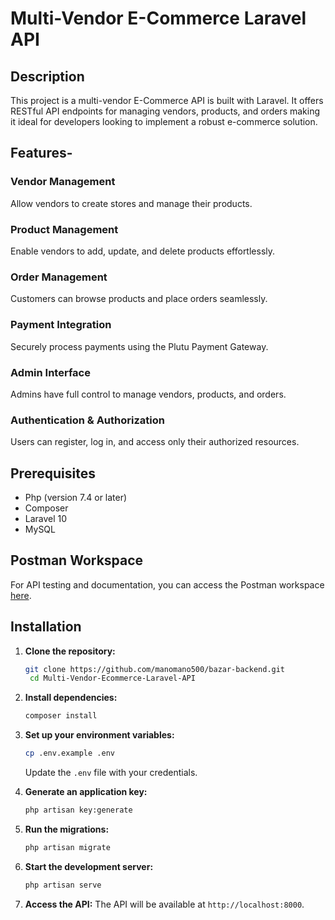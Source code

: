 # Multi-Vendor E-Commerce Laravel API


## Description

This project is a multi-vendor  E-Commerce API is built with Laravel. It offers RESTful API endpoints for managing vendors, products, and orders making it ideal for developers looking to implement a robust e-commerce solution.

## Features-


### Vendor Management
Allow vendors to create stores and manage their products.

### Product Management
Enable vendors to add, update, and delete products effortlessly.

### Order Management
Customers can browse products and place orders seamlessly.

### Payment Integration
Securely process payments using the Plutu Payment Gateway.

### Admin Interface
Admins have full control to manage vendors, products, and orders.

### Authentication & Authorization
Users can register, log in, and access only their authorized resources.


## Prerequisites

- Php (version 7.4 or later)
- Composer
- Laravel 10
- MySQL


## Postman Workspace

For API testing and documentation, you can access the Postman workspace [here](https://www.postman.com/bazzar-2145/workspace/bazar-backend).

## Installation

1. **Clone the repository:**
   ```bash
   git clone https://github.com/manomano500/bazar-backend.git
    cd Multi-Vendor-Ecommerce-Laravel-API
    ```
2. **Install dependencies:** 
    ```bash
    composer install
    ```
   
3. **Set up your environment variables:** 
    ```bash
    cp .env.example .env
    ```
    Update the `.env` file with your credentials.
4. **Generate an application key:** 
    ```bash
    php artisan key:generate
    ```
5. **Run the migrations:** 
    ```bash
    php artisan migrate
    ```
6. **Start the development server:** 
    ```bash
    php artisan serve
    ```
7. **Access the API:** 
    The API will be available at `http://localhost:8000`.
